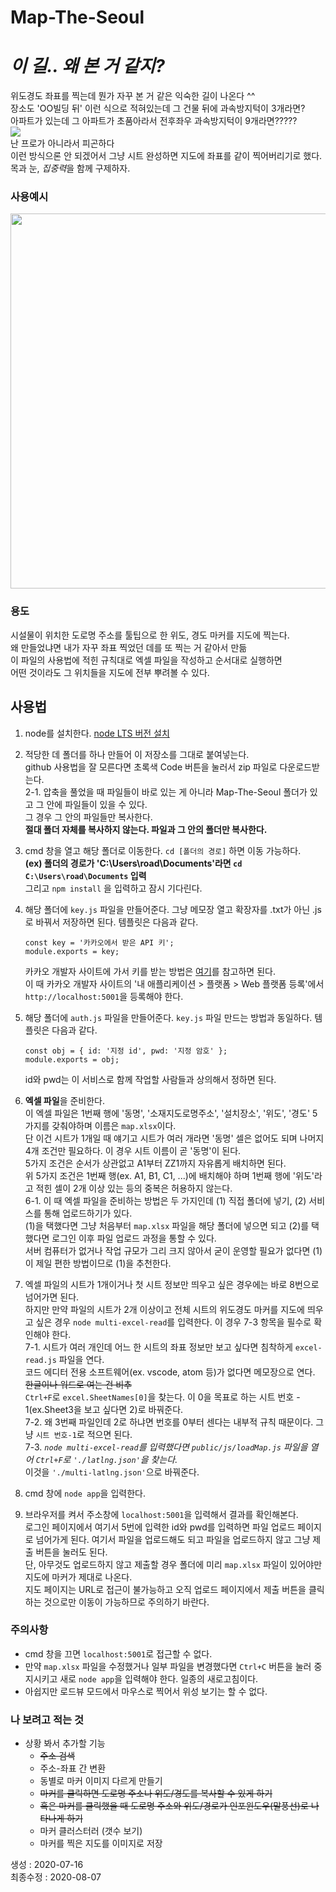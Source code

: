 # Map-The-Seoul
*이 길.. 왜 본 거 같지?*
===
위도경도 좌표를 찍는데 뭔가 자꾸 본 거 같은 익숙한 길이 나온다 ^^  
장소도 'OO빌딩 뒤' 이런 식으로 적혀있는데 그 건물 뒤에 과속방지턱이 3개라면?  
아파트가 있는데 그 아파트가 초품아라서 전후좌우 과속방지턱이 9개라면?????   
![](https://static.tvtropes.org/pmwiki/pub/images/deja_q_hd_046_resized_6484.jpg)  
난 프로가 아니라서 피곤하다  
이런 방식으론 안 되겠어서 그냥 시트 완성하면 지도에 좌표를 같이 찍어버리기로 했다.  
목과 눈, *집중력*을 함께 구제하자.  


### 사용예시
<img src="https://user-images.githubusercontent.com/43867665/87679774-8c98fb00-c7b7-11ea-8ef0-342d1300b5bc.PNG" width=600px height=600px>  


### 용도
시설물이 위치한 도로명 주소를 툴팁으로 한 위도, 경도 마커를 지도에 찍는다.  
왜 만들었냐면 내가 자꾸 좌표 찍었던 데를 또 찍는 거 같아서 만듦  
이 파일의 사용법에 적힌 규칙대로 엑셀 파일을 작성하고 순서대로 실행하면  
어떤 것이라도 그 위치들을 지도에 전부 뿌려볼 수 있다.  


## 사용법
1. node를 설치한다. [node LTS 버전 설치](https://nodejs.org/ko/download/)
2. 적당한 데 폴더를 하나 만들어 이 저장소를 그대로 붙여넣는다.  
github 사용법을 잘 모른다면 초록색 Code 버튼을 눌러서 zip 파일로 다운로드받는다.  
2-1. 압축을 풀었을 때 파일들이 바로 있는 게 아니라 Map-The-Seoul 폴더가 있고 그 안에 파일들이 있을 수 있다.  
그 경우 그 안의 파일들만 복사한다.  
**절대 폴더 자체를 복사하지 않는다. 파일과 그 안의 폴더만 복사한다.**  
3. cmd 창을 열고 해당 폴더로 이동한다. `cd [폴더의 경로]` 하면 이동 가능하다.  
**(ex) 폴더의 경로가 'C:\Users\road\Documents'라면 `cd C:\Users\road\Documents` 입력**  
그리고 `npm install` 을 입력하고 잠시 기다린다.  
4. 해당 폴더에 `key.js` 파일을 만들어준다. 그냥 메모장 열고 확장자를 .txt가 아닌 .js로 바꿔서 저장하면 된다. 템플릿은 다음과 같다.  

    ``` 
    const key = '카카오에서 받은 API 키';
    module.exports = key; 
    ```  
    카카오 개발자 사이트에 가서 키를 받는 방법은 [여기](https://apis.map.kakao.com/web/guide/)를 참고하면 된다.  
    이 때 카카오 개발자 사이트의 '내 애플리케이션 > 플랫폼 > Web 플랫폼 등록'에서 `http://localhost:5001`을 등록해야 한다.  
5. 해당 폴더에 `auth.js` 파일을 만들어준다. `key.js` 파일 만드는 방법과 동일하다. 템플릿은 다음과 같다.  
  
    ```
    const obj = { id: '지정 id', pwd: '지정 암호' };
    module.exports = obj;
    ```
    id와 pwd는 이 서비스로 함께 작업할 사람들과 상의해서 정하면 된다. 
6. **엑셀 파일**을 준비한다.  
이 엑셀 파일은 1번째 행에 '동명', '소재지도로명주소', '설치장소', '위도', '경도' 5가지를 갖춰야하며 이름은 `map.xlsx`이다.  
단 이건 시트가 1개일 때 얘기고 시트가 여러 개라면 '동명' 셀은 없어도 되며 나머지 4개 조건만 필요하다. 이 경우 시트 이름이 곧 '동명'이 된다.  
5가지 조건은 순서가 상관없고 A1부터 ZZ1까지 자유롭게 배치하면 된다.  
위 5가지 조건은 1번째 행(ex. A1, B1, C1, ...)에 배치해야 하며 1번째 행에 '위도'라고 적힌 셀이 2개 이상 있는 등의 중복은 허용하지 않는다.  
  6-1. 이 때 엑셀 파일을 준비하는 방법은 두 가지인데 (1) 직접 폴더에 넣기, (2) 서비스를 통해 업로드하기가 있다.  
  (1)을 택했다면 그냥 처음부터 `map.xlsx` 파일을 해당 폴더에 넣으면 되고 (2)를 택했다면 로그인 이후 파일 업로드 과정을 통할 수 있다.  
  서버 컴퓨터가 없거나 작업 규모가 그리 크지 않아서 굳이 운영할 필요가 없다면 (1)이 제일 편한 방법이므로 (1)을 추천한다.  
7. 엑셀 파일의 시트가 1개이거나 첫 시트 정보만 띄우고 싶은 경우에는 바로 8번으로 넘어가면 된다.  
하지만 만약 파일의 시트가 2개 이상이고 전체 시트의 위도경도 마커를 지도에 띄우고 싶은 경우 `node multi-excel-read`를 입력한다. 이 경우 7-3 항목을 필수로 확인해야 한다.  
  7-1. 시트가 여러 개인데 어느 한 시트의 좌표 정보만 보고 싶다면 침착하게 `excel-read.js` 파일을 연다.  
  코드 에디터 전용 소프트웨어(ex. vscode, atom 등)가 없다면 메모장으로 연다. ~~한글이나 워드로 여는 건 비추~~   
  `Ctrl+F`로 `excel.SheetNames[0]`을 찾는다. 이 0을 목표로 하는 시트 번호 - 1(ex.Sheet3을 보고 싶다면 2)로 바꿔준다.  
  7-2. 왜 3번째 파일인데 2로 하냐면 번호를 0부터 센다는 내부적 규칙 때문이다. 그냥 `시트 번호-1`로 적으면 된다.  
  7-3. *`node multi-excel-read`를 입력했다면 `public/js/loadMap.js` 파일을 열어 `Ctrl+F`로 `'./latlng.json'`을 찾는다.*  
  이것을 `'./multi-latlng.json'`으로 바꿔준다.  
8. cmd 창에 `node app`을 입력한다.  
9. 브라우저를 켜서 주소창에 `localhost:5001`을 입력해서 결과를 확인해본다.  
로그인 페이지에서 여기서 5번에 입력한 id와 pwd를 입력하면 파일 업로드 페이지로 넘어가게 된다. 여기서 파일을 업로드해도 되고 파일을 업로드하지 않고 그냥 제출 버튼을 눌러도 된다.  
단, 아무것도 업로드하지 않고 제출할 경우 폴더에 미리 `map.xlsx` 파일이 있어야만 지도에 마커가 제대로 나온다.  
지도 페이지는 URL로 접근이 불가능하고 오직 업로드 페이지에서 제출 버튼을 클릭하는 것으로만 이동이 가능하므로 주의하기 바란다.  


### 주의사항
- cmd 창을 끄면 `localhost:5001`로 접근할 수 없다.  
- 만약 `map.xlsx` 파일을 수정했거나 일부 파일을 변경했다면 `Ctrl+C` 버튼을 눌러 중지시키고 새로 `node app`을 입력해야 한다. 일종의 새로고침이다.  
- 아쉽지만 로드뷰 모드에서 마우스로 찍어서 위성 보기는 할 수 없다.  

### 나 보려고 적는 것
- 상황 봐서 추가할 기능
    - ~~주소 검색~~
    - 주소-좌표 간 변환
    - 동별로 마커 이미지 다르게 만들기 
    - ~~마커를 클릭하면 도로명 주소나 위도/경도를 복사할 수 있게 하기~~
    - ~~혹은 마커를 클릭했을 때 도로명 주소와 위도/경로가 인포윈도우(말풍선)로 나타나게 하기~~
    - 마커 클러스터러 (갯수 보기)  
    - 마커를 찍은 지도를 이미지로 저장  
    
생성 : 2020-07-16  
최종수정 : 2020-08-07
